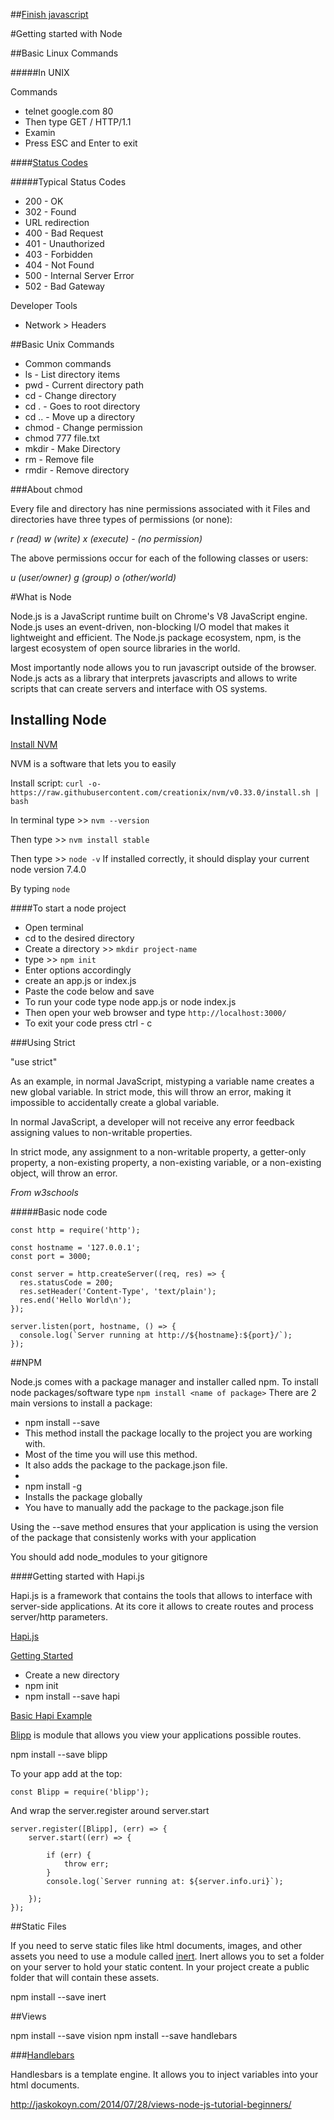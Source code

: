 ##[Finish javascript](https://github.com/zevenrodriguez/CIM593-693/tree/master/week2/examples/basicJavascript)


#Getting started with Node

##Basic Linux Commands

#####In UNIX

Commands
* telnet google.com 80
* Then type GET / HTTP/1.1
* Examin
* Press ESC and Enter to exit

####[Status Codes](https://en.wikipedia.org/wiki/List_of_HTTP_status_codes)

#####Typical Status Codes
* 200 - OK
* 302 - Found
 * URL redirection
* 400 - Bad Request
* 401 - Unauthorized
* 403 - Forbidden
* 404 - Not Found
* 500 - Internal Server Error
* 502 - Bad Gateway


Developer Tools
* Network > Headers


##Basic Unix Commands 

* Common commands
 * ls - List directory items
 * pwd - Current directory path
 * cd - Change directory
 * cd . - Goes to root directory
 * cd .. - Move up a directory
 * chmod - Change permission
  * chmod 777 file.txt
 * mkdir <directory name> - Make Directory
 * rm <filename> - Remove file
 * rmdir <directory name> - Remove directory


###About chmod

Every file and directory has nine permissions associated with it Files and directories have three types of permissions (or none): 

_r (read) w (write) x (execute) - (no permission)_

The above permissions occur for each of the following classes or users: 

_u (user/owner) g (group) o (other/world)_

#What is Node

Node.js is a JavaScript runtime built on Chrome's V8 JavaScript engine. Node.js uses an event-driven, non-blocking I/O model that makes it lightweight and efficient. The Node.js package ecosystem, npm, is the largest ecosystem of open source libraries in the world.

Most importantly node allows you to run javascript outside of the browser. Node.js acts as a library that interprets javascripts and allows to write scripts that can create servers and interface with OS systems.

## Installing Node

[Install NVM](https://github.com/creationix/nvm)

NVM is a software that lets you to easily

Install script: ```curl -o- https://raw.githubusercontent.com/creationix/nvm/v0.33.0/install.sh | bash ```

In terminal type >> ```nvm --version```

Then type >> ```nvm install stable```

Then type >> ```node -v``` If installed correctly, it should display your current node version 7.4.0

By typing ```node```


####To start a node project

* Open terminal
* cd to the desired directory
* Create a directory >> ```mkdir project-name```
* type >> ```npm init```
 * Enter options accordingly
* create an app.js or index.js
* Paste the code below and save
* To run your code type node app.js or node index.js
* Then open your web browser and type ```http://localhost:3000/```
* To exit your code press ctrl - c

###Using Strict

"use strict"

As an example, in normal JavaScript, mistyping a variable name creates a new global variable. In strict mode, this will throw an error, making it impossible to accidentally create a global variable.

In normal JavaScript, a developer will not receive any error feedback assigning values to non-writable properties.

In strict mode, any assignment to a non-writable property, a getter-only property, a non-existing property, a non-existing variable, or a non-existing object, will throw an error.

*From w3schools*

#####Basic node code

```
const http = require('http');

const hostname = '127.0.0.1';
const port = 3000;

const server = http.createServer((req, res) => {
  res.statusCode = 200;
  res.setHeader('Content-Type', 'text/plain');
  res.end('Hello World\n');
});

server.listen(port, hostname, () => {
  console.log(`Server running at http://${hostname}:${port}/`);
});
```

##NPM

Node.js comes with a package manager and installer called npm. To install node packages/software type ```npm install <name of package>``` There are 2 main versions to install a package:

* npm install --save <name of package>
 * This method install the package locally to the project you are working with.
 * Most of the time you will use this method.
 * It also adds the package to the package.json file.
 *
* npm install -g <name of package>
 * Installs the package globally
 * You have to manually add the package to the package.json file

 Using the --save method ensures that your application is using the version of the package that consistenly works with your application

 You should add node_modules to your gitignore

####Getting started with Hapi.js

Hapi.js is a framework that contains the tools that allows to interface with server-side applications. At its core it allows to create routes and process server/http parameters.

[Hapi.js](https://hapijs.com/)

[Getting Started](https://hapijs.com/tutorials/getting-started?lang=en_US)

* Create a new directory
* npm init
* npm install --save hapi

[Basic Hapi Example](https://github.com/zevenrodriguez/CIM593-693/tree/master/week3/examples/basicHapi)

[Blipp](https://www.npmjs.com/package/blipp) is module that allows you view your applications possible routes.

npm install --save blipp

To your app add at the top:

```
const Blipp = require('blipp');
```

And wrap the server.register around server.start

```
server.register([Blipp], (err) => {
    server.start((err) => {

        if (err) {
            throw err;
        }
        console.log(`Server running at: ${server.info.uri}`);

    });
});
```

##Static Files

If you need to serve static files like html documents, images, and other assets you need to use a module called [inert](https://github.com/hapijs/inert). Inert allows you to set a folder on your server to hold your static content. In your project create a public folder that will contain these assets.

npm install --save inert


##Views

npm install --save vision
npm install --save handlebars


###[Handlebars](http://handlebarsjs.com/installation.html)

Handlesbars is a template engine. It allows you to inject variables into your html documents.


http://jaskokoyn.com/2014/07/28/views-node-js-tutorial-beginners/
